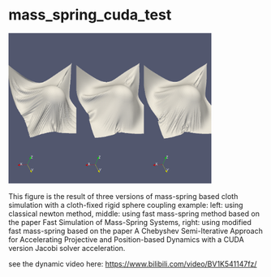 # mass_spring_cuda_test
<img src="https://github.com/WTYatzoo/WTYatzoo.github.io/raw/master/gallery/3_version_mass_spring.png" width="400" />

This figure is the result of three versions of mass-spring based cloth simulation with a cloth-fixed rigid sphere coupling example: left: using classical newton method, middle: using fast mass-spring method based on the paper Fast Simulation of Mass-Spring Systems, right: using modified fast mass-spring based on the paper A Chebyshev Semi-Iterative Approach for Accelerating Projective and Position-based Dynamics with a CUDA version Jacobi solver acceleration.

see the dynamic video here:  https://www.bilibili.com/video/BV1K541147fz/
